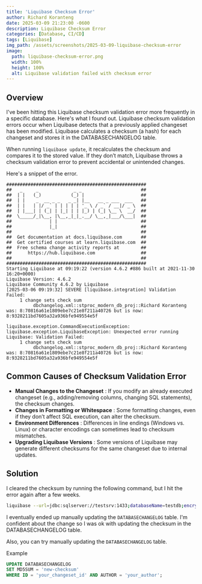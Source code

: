 ```yaml
---
title: 'Liquibase Checksum Error'
author: Richard Koranteng
date: 2025-03-09 21:23:00 -0600
description: Liquibase Checksum Error
categories: [Database, CI/CD]
tags: [Liquibase]
img_path: /assets/screenshots/2025-03-09-liquibase-checksum-error
image:
  path: liquibase-checksum-error.png
  width: 100%
  height: 100%
  alt: Liquibase validation failed with checksum error
---
```


## Overview
I've been hitting this Liquibase checksum validation error more frequently in a specific database. Here's what I found out. Liquibase checksum validation errors occur when Liquibase detects that a previously applied changeset has been modified. Liquibase calculates a checksum (a hash) for each changeset and stores it in the DATABASECHANGELOG table. 

When running `liquibase update`, it recalculates the checksum and compares it to the stored value. If they don’t match, Liquibase throws a checksum validation error to prevent accidental or unintended changes. 

Here's a snippet of the error.

```text
####################################################
##   _     _             _ _                      ##
##  | |   (_)           (_) |                     ##
##  | |    _  __ _ _   _ _| |__   __ _ ___  ___   ##
##  | |   | |/ _` | | | | | '_ \ / _` / __|/ _ \  ##
##  | |___| | (_| | |_| | | |_) | (_| \__ \  __/  ##
##  \_____/_|\__, |\__,_|_|_.__/ \__,_|___/\___|  ##
##              | |                               ##
##              |_|                               ##
##                                                ## 
##  Get documentation at docs.liquibase.com       ##
##  Get certified courses at learn.liquibase.com  ## 
##  Free schema change activity reports at        ##
##      https://hub.liquibase.com                 ##
##                                                ##
####################################################
Starting Liquibase at 09:19:22 (version 4.6.2 #886 built at 2021-11-30 16:20+0000)
Liquibase Version: 4.6.2
Liquibase Community 4.6.2 by Liquibase
[2025-03-06 09:19:32] SEVERE [liquibase.integration] Validation Failed:
     1 change sets check sum
          dbchangelog.xml::stproc_modern_db_proj::Richard Koranteng was: 8:70816a61e1809ebe7c21e8f211a40726 but is now: 8:9328211bd7605a32a936bfe949554e5f

liquibase.exception.CommandExecutionException: liquibase.exception.LiquibaseException: Unexpected error running Liquibase: Validation Failed:
     1 change sets check sum
          dbchangelog.xml::stproc_modern_db_proj::Richard Koranteng was: 8:70816a61e1809ebe7c21e8f211a40726 but is now: 8:9328211bd7605a32a936bfe949554e5f

```

## Common Causes of Checksum Validation Error

- **Manual Changes to the Changeset** : If you modify an already executed changeset (e.g., adding/removing columns, changing SQL statements), the checksum changes.
- **Changes in Formatting or Whitespace** : Some formatting changes, even if they don’t affect SQL execution, can alter the checksum.
- **Environment Differences** : Differences in line endings (Windows vs. Linux) or character encodings can sometimes lead to checksum mismatches.
- **Upgrading Liquibase Versions** : Some versions of Liquibase may generate different checksums for the same changeset due to internal updates.

## Solution
I cleared the checksum by running the following command, but I hit the error again after a few weeks.
```sh
liquibase --url=jdbc:sqlserver://testsrv:1433;databaseName=testdb;encrypt=true;trustServerCertificate=true; --username=oopss --password='cant.touch.this' clear-checksums
```

I eventually ended up manually updating the `DATABASECHANGELOG` table. I'm confident about the change so I was ok with updating the checksum in the DATABASECHANGELOG table. 

Also, you can try manually updating the `DATABASECHANGELOG` table. 

Example
```sql
UPDATE DATABASECHANGELOG 
SET MD5SUM = 'new-checksum' 
WHERE ID = 'your_changeset_id' AND AUTHOR = 'your_author';
```
